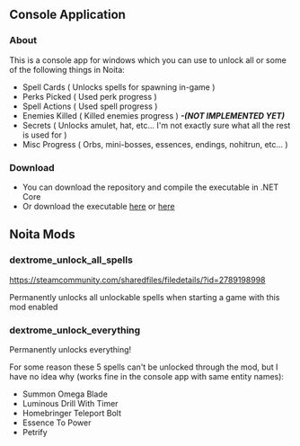 <h2>Console Application</h2>
<h3>About</h3>
This is a console app for windows which you can use to unlock all or some of the following things in Noita:

* Spell Cards ( Unlocks spells for spawning in-game )
* Perks Picked ( Used perk progress )
* Spell Actions ( Used spell progress )
* Enemies Killed ( Killed enemies progress ) <i><b>-(NOT IMPLEMENTED YET)</b></i>
* Secrets ( Unlocks amulet, hat, etc... I'm not exactly sure what all the rest is used for )
* Misc Progress ( Orbs, mini-bosses, essences, endings, nohitrun, etc... )

<h3>Download</h3>

* You can download the repository and compile the executable in .NET Core
* Or download the executable <a href="https://drive.google.com/file/d/12DaR5tmVsmzErLR6Lt1bjRrhHWpGjrOt/view?usp=sharing">here</a> or <a href="https://github.com/Dextrome/noita-unlock-progress/blob/master/steamworkshop/dextrome_unlock_progress/Noita-UnlockAllProgress.exe">here</a>


<h2>Noita Mods</h2>
 <h3>dextrome_unlock_all_spells</h3>
 
  https://steamcommunity.com/sharedfiles/filedetails/?id=2789198998
  
  Permanently unlocks all unlockable spells when starting a game with this mod enabled

 <h3>dextrome_unlock_everything</h3>
 
 Permanently unlocks everything!

 For some reason these 5 spells can't be unlocked through the mod, but I have no idea why (works fine in the console app with same entity names):
* Summon Omega Blade
* Luminous Drill With Timer
* Homebringer Teleport Bolt
* Essence To Power
* Petrify


